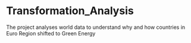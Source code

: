 # Transformation_Analysis
The project analyses world data to understand why and how countries in Euro Region shifted to Green Energy

